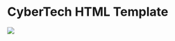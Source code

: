 CyberTech HTML Template
===================



 ![ ](/home/cyber/Dropbox/cybertech/Логотипы/cyber_white.png  "CyberTech logo")